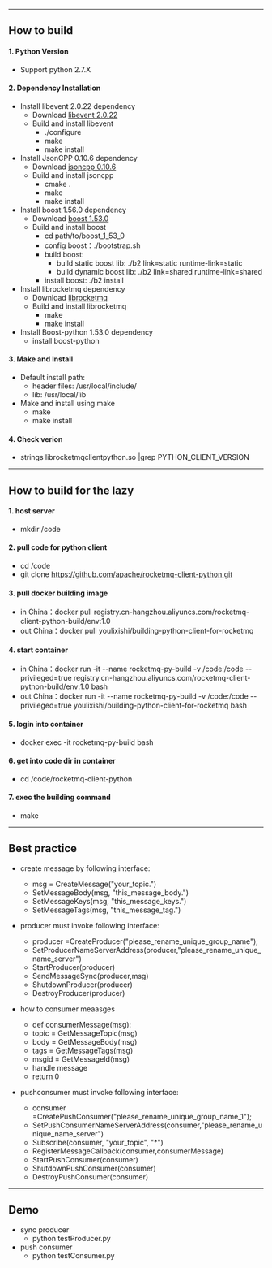 ----------
## How to build

#### 1. Python Version
* Support python 2.7.X


#### 2. Dependency Installation
* Install libevent 2.0.22 dependency
    - Download [libevent 2.0.22](https://github.com/libevent/libevent/releases/download/release-2.0.22-stable/libevent-2.0.22-stable.tar.gz)
    - Build and install libevent
	   - ./configure
	   - make
	   - make install 
* Install JsonCPP 0.10.6 dependency
    - Download [jsoncpp 0.10.6](https://github.com/open-source-parsers/jsoncpp/archive/0.10.6.zip)
    - Build and install jsoncpp
  	     - cmake .
  	     - make
  	     - make install
* Install boost 1.56.0 dependency
	 - Download [boost 1.53.0](http://www.boost.org/users/history/version_1_53_0.html)
	 - Build and install boost
	   - cd path/to/boost_1_53_0
	   - config boost：./bootstrap.sh
	   - build boost:     
	       - build static boost lib: ./b2 link=static runtime-link=static
	       - build dynamic boost lib: ./b2 link=shared runtime-link=shared
	   -  install boost: ./b2 install
* Install librocketmq dependency
    - Download [librocketmq](https://github.com/apache/rocketmq-client-cpp)
    - Build and install librocketmq
	   - make
	   - make install 	
* Install Boost-python 1.53.0 dependency
    - install boost-python
      
#### 3. Make and Install
* Default install path:
    - header files: /usr/local/include/
    - lib: /usr/local/lib
* Make and install using make
    - make
    - make install
	
#### 4. Check verion
- strings librocketmqclientpython.so |grep PYTHON_CLIENT_VERSION
----------

##  How to build for the lazy

#### 1. host server
   * mkdir /code
#### 2. pull code for python client
   * cd /code
   * git clone https://github.com/apache/rocketmq-client-python.git
#### 3. pull docker building image
   * in China：docker pull registry.cn-hangzhou.aliyuncs.com/rocketmq-client-python-build/env:1.0
   * out China：docker pull youlixishi/building-python-client-for-rocketmq
#### 4. start container
   * in China：docker run -it --name rocketmq-py-build -v /code:/code --privileged=true registry.cn-hangzhou.aliyuncs.com/rocketmq-client-python-build/env:1.0 bash
   * out China：docker run -it --name rocketmq-py-build -v /code:/code --privileged=true youlixishi/building-python-client-for-rocketmq bash
#### 5. login into container
   * docker exec -it rocketmq-py-build bash
#### 6. get into code dir in container
   * cd /code/rocketmq-client-python
#### 7. exec the building command
   * make
----------
## Best practice

- create message by following interface:
  - msg = CreateMessage("your_topic.")
  - SetMessageBody(msg, "this_message_body.")
  - SetMessageKeys(msg, "this_message_keys.")
  - SetMessageTags(msg, "this_message_tag.")
  
- producer must invoke following interface:
  - producer =CreateProducer("please_rename_unique_group_name");
  - SetProducerNameServerAddress(producer,"please_rename_unique_name_server")
  - StartProducer(producer)
  - SendMessageSync(producer,msg)
  - ShutdownProducer(producer)
  - DestroyProducer(producer)

- how to consumer meaasges
  - def consumerMessage(msg):
  - topic = GetMessageTopic(msg)
  - body = GetMessageBody(msg)
  - tags = GetMessageTags(msg)
  - msgid = GetMessageId(msg)
  - handle message
  - return 0

- pushconsumer must invoke following interface:
  - consumer =CreatePushConsumer("please_rename_unique_group_name_1");
  - SetPushConsumerNameServerAddress(consumer,"please_rename_unique_name_server")
  - Subscribe(consumer, "your_topic", "*")
  - RegisterMessageCallback(consumer,consumerMessage)
  - StartPushConsumer(consumer)
  - ShutdownPushConsumer(consumer)
  - DestroyPushConsumer(consumer)

----------
## Demo
- sync producer
  - python testProducer.py
- push consumer
  - python testConsumer.py